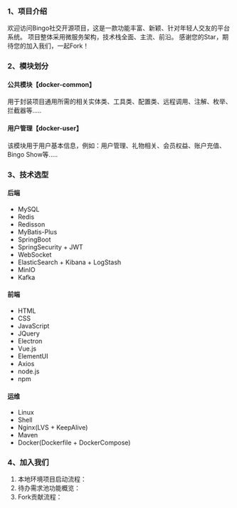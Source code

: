 ### 1、项目介绍

欢迎访问Bingo社交开源项目，这是一款功能丰富、新颖、针对年轻人交友的平台系统。 项目整体采用微服务架构，技术栈全面、主流、前沿。
感谢您的Star，期待您的加入我们，一起Fork！

### 2、模块划分

#### 公共模块【docker-common】

用于封装项目通用所需的相关实体类、工具类、配置类、远程调用、注解、枚举、拦截器等.....

#### 用户管理【docker-user】

该模块用于用户基本信息，例如：用户管理、礼物相关、会员权益、账户充值、Bingo Show等.....


### 3、技术选型

#### 后端

- MySQL
- Redis
- Redisson
- MyBatis-Plus
- SpringBoot
- SpringSecurity + JWT
- WebSocket
- ElasticSearch + Kibana + LogStash
- MinIO
- Kafka

#### 前端

- HTML
- CSS
- JavaScript
- JQuery
- Electron
- Vue.js
- ElementUI
- Axios
- node.js
- npm

#### 运维

- Linux
- Shell
- Nginx(LVS + KeepAlive)
- Maven
- Docker(Dockerfile + DockerCompose)

### 4、加入我们

1. 本地环境项目启动流程：
2. 待办需求池功能概览：
3. Fork贡献流程：


